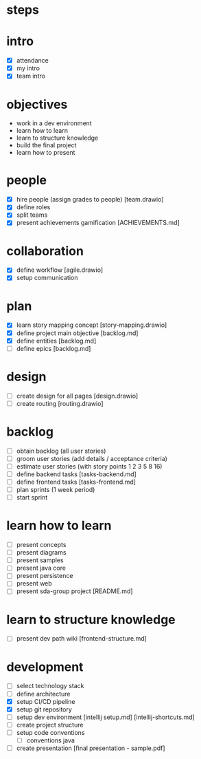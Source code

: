 # steps

# intro
- [x] attendance
- [x] my intro
- [x] team intro

# objectives
- work in a dev environment
- learn how to learn
- learn to structure knowledge
- build the final project
- learn how to present

# people
- [x] hire people (assign grades to people) [team.drawio]
- [x] define roles
- [x] split teams
- [x] present achievements gamification [ACHIEVEMENTS.md]

# collaboration
- [x] define workflow [agile.drawio]
- [x] setup communication

# plan
- [x] learn story mapping concept [story-mapping.drawio]
- [x] define project main objective [backlog.md]
- [x] define entities [backlog.md]
- [ ] define epics [backlog.md]

# design
- [ ] create design for all pages [design.drawio]
- [ ] create routing [routing.drawio]

# backlog
- [ ] obtain backlog (all user stories)
- [ ] groom user stories (add details / acceptance criteria)
- [ ] estimate user stories (with story points 1 2 3 5 8 16)
- [ ] define backend tasks [tasks-backend.md]
- [ ] define frontend tasks [tasks-frontend.md]
- [ ] plan sprints (1 week period)
- [ ] start sprint

# learn how to learn
- [ ] present concepts
- [ ] present diagrams
- [ ] present samples
- [ ] present java core
- [ ] present persistence
- [ ] present web
- [ ] present sda-group project [README.md]

# learn to structure knowledge
- [ ] present dev path wiki [frontend-structure.md]

# development
- [ ] select technology stack
- [ ] define architecture
- [x] setup CI/CD pipeline
- [x] setup git repository
- [ ] setup dev environment
    [intellij setup.md]
    [intellij-shortcuts.md]
- [ ] create project structure
- [ ] setup code conventions
    - [ ] conventions java

- [ ] create presentation [final presentation - sample.pdf]
